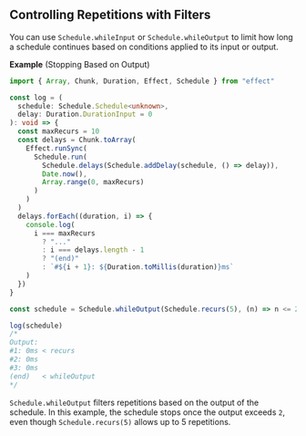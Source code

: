 ## Controlling Repetitions with Filters

You can use `Schedule.whileInput` or `Schedule.whileOutput` to limit how long a schedule continues based on conditions applied to its input or output.

**Example** (Stopping Based on Output)

```ts twoslash collapse={3-26}
import { Array, Chunk, Duration, Effect, Schedule } from "effect"

const log = (
  schedule: Schedule.Schedule<unknown>,
  delay: Duration.DurationInput = 0
): void => {
  const maxRecurs = 10
  const delays = Chunk.toArray(
    Effect.runSync(
      Schedule.run(
        Schedule.delays(Schedule.addDelay(schedule, () => delay)),
        Date.now(),
        Array.range(0, maxRecurs)
      )
    )
  )
  delays.forEach((duration, i) => {
    console.log(
      i === maxRecurs
        ? "..."
        : i === delays.length - 1
        ? "(end)"
        : `#${i + 1}: ${Duration.toMillis(duration)}ms`
    )
  })
}

const schedule = Schedule.whileOutput(Schedule.recurs(5), (n) => n <= 2)

log(schedule)
/*
Output:
#1: 0ms < recurs
#2: 0ms
#3: 0ms
(end)   < whileOutput
*/
```

`Schedule.whileOutput` filters repetitions based on the output of the schedule. In this example, the schedule stops once the output exceeds `2`, even though `Schedule.recurs(5)` allows up to 5 repetitions.
